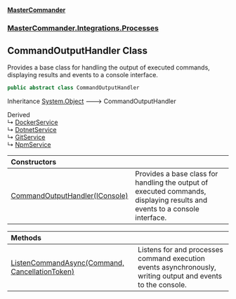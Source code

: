 #### [MasterCommander](MasterCommander.md 'MasterCommander')
### [MasterCommander.Integrations.Processes](MasterCommander.Integrations.Processes.md 'MasterCommander.Integrations.Processes')

## CommandOutputHandler Class

Provides a base class for handling the output of executed commands, displaying results and events to a console interface.

```csharp
public abstract class CommandOutputHandler
```

Inheritance [System.Object](https://docs.microsoft.com/en-us/dotnet/api/System.Object 'System.Object') &#129106; CommandOutputHandler

Derived  
&#8627; [DockerService](DockerService.md 'MasterCommander.Commanders.Docker.DockerService')  
&#8627; [DotnetService](DotnetService.md 'MasterCommander.Commanders.Dotnet.DotnetService')  
&#8627; [GitService](GitService.md 'MasterCommander.Commanders.Git.GitService')  
&#8627; [NpmService](NpmService.md 'MasterCommander.Commanders.Npm.NpmService')

| Constructors | |
| :--- | :--- |
| [CommandOutputHandler(IConsole)](CommandOutputHandler.CommandOutputHandler(IConsole).md 'MasterCommander.Integrations.Processes.CommandOutputHandler.CommandOutputHandler(MasterCommander.Core.Display.IConsole)') | Provides a base class for handling the output of executed commands, displaying results and events to a console interface. |

| Methods | |
| :--- | :--- |
| [ListenCommandAsync(Command, CancellationToken)](CommandOutputHandler.ListenCommandAsync(Command,CancellationToken).md 'MasterCommander.Integrations.Processes.CommandOutputHandler.ListenCommandAsync(CliWrap.Command, System.Threading.CancellationToken)') | Listens for and processes command execution events asynchronously, writing output and events to the console. |
